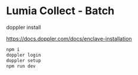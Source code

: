 # Lumia Collect - Batch

doppler install

https://docs.doppler.com/docs/enclave-installation

```bash
npm i
doppler login
doppler setup
npm run dev
```
